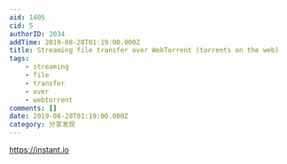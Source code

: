 ```yaml
---
aid: 1405
cid: 5
authorID: 2034
addTime: 2019-08-28T01:19:00.000Z
title: Streaming file transfer over WebTorrent (torrents on the web)
tags:
    - streaming
    - file
    - transfer
    - over
    - webtorrent
comments: []
date: 2019-08-28T01:19:00.000Z
category: 分享发现
---
```


https://instant.io
